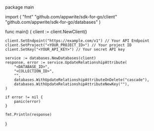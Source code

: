 package main

import (
    "fmt"
    "github.com/appwrite/sdk-for-go/client"
    "github.com/appwrite/sdk-for-go/databases"
)

func main() {
    client := client.NewClient()

    client.SetEndpoint("https://example.com/v1") // Your API Endpoint
    client.SetProject("<YOUR_PROJECT_ID>") // Your project ID
    client.SetKey("<YOUR_API_KEY>") // Your secret API key

    service := databases.NewDatabases(client)
    response, error := service.UpdateRelationshipAttribute(
        "<DATABASE_ID>",
        "<COLLECTION_ID>",
        "",
        databases.WithUpdateRelationshipAttributeOnDelete("cascade"),
        databases.WithUpdateRelationshipAttributeNewKey(""),
    )

    if error != nil {
        panic(error)
    }

    fmt.Println(response)
}
